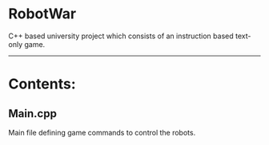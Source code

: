 # RobotWar
C++ based university project which consists of an instruction based text-only game.

---
# Contents:

## Main.cpp
Main file defining game commands to control the robots.
